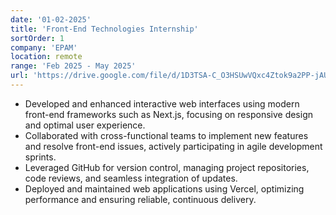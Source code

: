 ```yaml
---
date: '01-02-2025'
title: 'Front-End Technologies Internship'
sortOrder: 1
company: 'EPAM'
location: remote
range: 'Feb 2025 - May 2025'
url: 'https://drive.google.com/file/d/1D3TSA-C_O3HSUwVQxc4Ztok9a2PP-jAU/view'
---
```


- Developed and enhanced interactive web interfaces using modern front-end frameworks such as Next.js, focusing on responsive design and optimal user experience.
- Collaborated with cross-functional teams to implement new features and resolve front-end issues, actively participating in agile development sprints.
- Leveraged GitHub for version control, managing project repositories, code reviews, and seamless integration of updates.
- Deployed and maintained web applications using Vercel, optimizing performance and ensuring reliable, continuous delivery.
